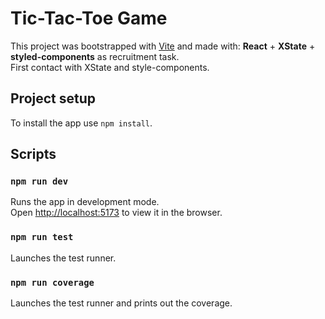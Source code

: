 # Tic-Tac-Toe Game

This project was bootstrapped with [Vite](https://vitejs.dev) and made with: **React** + **XState** + **styled-components** as recruitment task. \
First contact with XState and style-components.

## Project setup

To install the app use `npm install`.

## Scripts

### `npm run dev`

Runs the app in development mode. \
Open [http://localhost:5173](http://localhost:5173) to view it in the browser.

### `npm run test`

Launches the test runner.

### `npm run coverage`

Launches the test runner and prints out the coverage.
